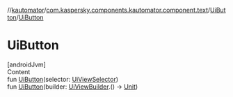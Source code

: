 //[kautomator](../../index.md)/[com.kaspersky.components.kautomator.component.text](../index.md)/[UiButton](index.md)/[UiButton](-ui-button.md)



# UiButton  
[androidJvm]  
Content  
fun [UiButton](-ui-button.md)(selector: [UiViewSelector](../../com.kaspersky.components.kautomator.component.common.builders/-ui-view-selector/index.md))  
fun [UiButton](-ui-button.md)(builder: [UiViewBuilder](../../com.kaspersky.components.kautomator.component.common.builders/-ui-view-builder/index.md).() -> [Unit](https://kotlinlang.org/api/latest/jvm/stdlib/kotlin/-unit/index.html))  



